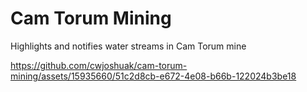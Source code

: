 # Cam Torum Mining

Highlights and notifies water streams in Cam Torum mine

https://github.com/cwjoshuak/cam-torum-mining/assets/15935660/51c2d8cb-e672-4e08-b66b-122024b3be18
